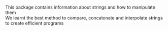 This package contains information about strings and how to manipulate them<br />
We learnt the best method to compare, concatonate and interpolate strings to create efficient programs
